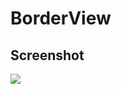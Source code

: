 # BorderView

## Screenshot

<img src="https://github.com/dinesh4official/BorderView/tree/master/ScreenShot/BorderView.JPEG">
